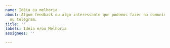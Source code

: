 ```yaml
---
name: Idéia ou melhoria
about: Algum feedback ou algo interessante que podemos fazer na comunidade, repositório
  ou telegram.
title: ''
labels: Idéia e/ou Melhoria
assignees: ''

---
```



